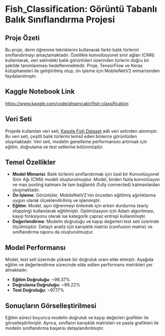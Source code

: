 # Fish_Classification: Görüntü Tabanlı Balık Sınıflandırma Projesi

## Proje Özeti
Bu proje, derin öğrenme tekniklerini kullanarak farklı balık türlerini sınıflandırmayı amaçlamaktadır. Özellikle konvolüsyonel sinir ağları (CNN) kullanılarak, veri setindeki balık görüntüleri üzerinden türlerin doğru bir şekilde tanımlanması hedeflenmektedir. Proje, TensorFlow ve Keras kütüphaneleri ile geliştirilmiş olup, ön işleme için MobileNetV2 mimarisinden faydalanılmıştır.

## Kaggle Notebook Link
https://www.kaggle.com/code/ahsencakir/fish-classification

## Veri Seti
Projede kullanılan veri seti, [Kaggle Fish Dataset](https://www.kaggle.com/datasets/crowww/a-large-scale-fish-dataset/data) adlı veri setinden alınmıştır. Bu veri seti, çeşitli balık türlerini temsil eden binlerce görüntüden oluşmaktadır. Veri seti, modelin genelleme performansını artırmak için eğitim, doğrulama ve test setlerine bölünmüştür.

## Temel Özellikler
- **Model Mimarisi**: Balık türlerini sınıflandırmak için özel bir Konvolüsyonel Sinir Ağı (CNN) modeli oluşturulmuştur. Model, birden fazla konvolüsyon ve max pooling katmanı ile tam bağlantılı (fully connected) katmanlardan oluşmaktadır.
- **Ön İşleme**: Görüntüler, MobileNetV2'nin önceden eğitilmiş ağırlıklarına uygun olarak ölçeklendirilmiş ve işlenmiştir.
- **Eğitim**: Model, aşırı öğrenmeyi önlemek için erken durdurma (early stopping) kullanılarak eğitilmiştir. Optimizasyon için Adam algoritması, kayıp fonksiyonu olarak ise kategorik çapraz entropi kullanılmıştır.
- **Değerlendirme**: Modelin doğruluğu ve kayıp değerleri test seti üzerinde ölçülmüştür. Detaylı analiz için karışıklık matrisi (confusion matrix) ve sınıflandırma raporu da oluşturulmuştur.

## Model Performansı
Model, test seti üzerinde yüksek bir doğruluk oranı elde etmiştir. Aşağıda eğitim ve değerlendirme sürecinde elde edilen performans metrikleri yer almaktadır:
- **Eğitim Doğruluğu**: ~98.37%
- **Doğrulama Doğruluğu**: ~99.22%
- **Test Doğruluğu**: ~97.17%

## Sonuçların Görselleştirilmesi
Eğitim süreci boyunca modelin doğruluk ve kayıp değerleri grafikler ile görselleştirilmiştir. Ayrıca, sınıfların karışıklık matrisleri ve pasta grafikleri ile modelin sınıflandırma başarısı detaylandırılmıştır.
